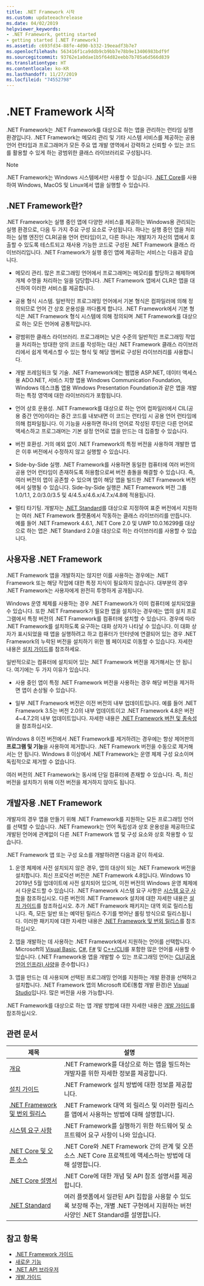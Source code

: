 ```yaml
---
title: .NET Framework 시작
ms.custom: updateeachrelease
ms.date: 04/02/2019
helpviewer_keywords:
- .NET Framework, getting started
- getting started [.NET Framework]
ms.assetid: c693fd34-88fe-4d90-b332-19eeadf3b7e7
ms.openlocfilehash: 563416f1ca9ddb9cb9bb7e78b9e13406983bdf9f
ms.sourcegitcommit: 93762e1a0dae1b5f64d82eebb7b705a6d566d839
ms.translationtype: HT
ms.contentlocale: ko-KR
ms.lasthandoff: 11/27/2019
ms.locfileid: "74552798"
---
```

# <a name="get-started-with-the-net-framework"></a>.NET Framework 시작

.NET Framework는 .NET Framework를 대상으로 하는 앱을 관리하는 런타임 실행 환경입니다. .NET Framework는 메모리 관리 및 기타 시스템 서비스를 제공하는 공용 언어 런타임과 프로그래머가 모든 주요 앱 개발 영역에서 강력하고 신뢰할 수 있는 코드를 활용할 수 있게 하는 광범위한 클래스 라이브러리로 구성됩니다.

> [!NOTE] 
> .NET Framework는 Windows 시스템에서만 사용할 수 있습니다. [.NET Core](../../core/index.md)를 사용하여 Windows, MacOS 및 Linux에서 앱을 실행할 수 있습니다. 

## <a name="Introducing"></a> .NET Framework란?

.NET Framework는 실행 중인 앱에 다양한 서비스를 제공하는 Windows용 관리되는 실행 환경으로, 다음 두 가지 주요 구성 요소로 구성됩니다. 하나는 실행 중인 앱을 처리하는 실행 엔진인 CLR(공용 언어 런타임)이고, 다른 하나는 개발자가 자신의 앱에서 호출할 수 있도록 테스트되고 재사용 가능한 코드로 구성된 .NET Framework 클래스 라이브러리입니다. .NET Framework가 실행 중인 앱에 제공하는 서비스는 다음과 같습니다.

- 메모리 관리. 많은 프로그래밍 언어에서 프로그래머는 메모리를 할당하고 해제하며 개체 수명을 처리하는 일을 담당합니다. .NET Framework 앱에서 CLR은 앱을 대신하여 이러한 서비스를 제공합니다.

- 공용 형식 시스템. 일반적인 프로그래밍 언어에서 기본 형식은 컴파일러에 의해 정의되므로 언어 간 상호 운용성을 까다롭게 합니다. .NET Framework에서 기본 형식은 .NET Framework 형식 시스템에 의해 정의되며 .NET Framework를 대상으로 하는 모든 언어에 공통적입니다.

- 광범위한 클래스 라이브러리. 프로그래머는 낮은 수준의 일반적인 프로그래밍 작업을 처리하는 방대한 양의 코드를 작성하는 대신 .NET Framework 클래스 라이브러리에서 쉽게 액세스할 수 있는 형식 및 해당 멤버로 구성된 라이브러리를 사용합니다.

- 개발 프레임워크 및 기술. .NET Framework에는 웹앱용 ASP.NET, 데이터 액세스용 ADO.NET, 서비스 지향 앱용 Windows Communication Foundation, Windows 데스크톱 앱용 Windows Presentation Foundation과 같은 앱을 개발하는 특정 영역에 대한 라이브러리가 포함됩니다.

- 언어 상호 운용성. .NET Framework를 대상으로 하는 언어 컴파일러에서 CIL(공용 중간 언어)이라는 중간 코드를 내보내면 이 코드는 런타임 시 공용 언어 런타임에 의해 컴파일됩니다. 이 기능을 사용하면 하나의 언어로 작성된 루틴은 다른 언어로 액세스하고 프로그래머는 기본 설정 언어로 앱을 만드는 데 집중할 수 있습니다.

- 버전 호환성. 거의 예외 없이 .NET Framework의 특정 버전을 사용하여 개발한 앱은 이후 버전에서 수정하지 않고 실행할 수 있습니다.

- Side-by-Side 실행. .NET Framework를 사용하면 동일한 컴퓨터에 여러 버전의 공용 언어 런타임이 존재하도록 허용함으로써 버전 충돌을 해결할 수 있습니다. 즉, 여러 버전의 앱이 공존할 수 있으며 앱이 해당 앱을 빌드한 .NET Framework 버전에서 실행될 수 있습니다. Side-by-Side 실행은 .NET Framework 버전 그룹 1.0/1.1, 2.0/3.0/3.5 및 4/4.5.x/4.6.x/4.7.x/4.8에 적용됩니다.

- 멀티 타기팅. 개발자는 [.NET Standard](../../standard/net-standard.md)를 대상으로 지정하여 표준 버전에서 지원하는 여러 .NET Framework 플랫폼에서 작동하는 클래스 라이브러리를 만듭니다. 예를 들어 .NET Framework 4.6.1, .NET Core 2.0 및 UWP 10.0.16299를 대상으로 하는 앱은 .NET Standard 2.0을 대상으로 하는 라이브러리를 사용할 수 있습니다. 

<a name="ForUsers"></a>
## <a name="the-net-framework-for-users"></a>사용자용 .NET Framework

.NET Framework 앱을 개발하지는 않지만 이를 사용하는 경우에는 .NET Framework 또는 해당 작업에 대한 특정 지식이 필요하지 않습니다. 대부분의 경우 .NET Framework는 사용자에게 완전히 투명하게 공개됩니다.

Windows 운영 체제를 사용하는 경우 .NET Framework가 이미 컴퓨터에 설치되었을 수 있습니다. 또한 .NET Framework가 필요한 앱을 설치하는 경우에는 앱의 설치 프로그램에서 특정 버전의 .NET Framework를 컴퓨터에 설치할 수 있습니다. 경우에 따라 .NET Framework를 설치하도록 요구하는 대화 상자가 나타날 수 있습니다. 이 대화 상자가 표시되었을 때 앱을 실행하려고 하고 컴퓨터가 인터넷에 연결되어 있는 경우 .NET Framework의 누락된 버전을 설치하기 위한 웹 페이지로 이동할 수 있습니다. 자세한 내용은 [설치 가이드](../install/index.md)를 참조하세요.

일반적으로는 컴퓨터에 설치되어 있는 .NET Framework 버전을 제거해서는 안 됩니다. 여기에는 두 가지 이유가 있습니다.

- 사용 중인 앱이 특정 .NET Framework 버전을 사용하는 경우 해당 버전을 제거하면 앱이 손상될 수 있습니다.

- 일부 .NET Framework 버전은 이전 버전의 내부 업데이트입니다. 예를 들어 .NET Framework 3.5는 버전 2.0의 내부 업데이트이고 .NET Framework 4.8은 버전 4~4.7.2의 내부 업데이트입니다. 자세한 내용은 [.NET Framework 버전 및 종속성](../migration-guide/versions-and-dependencies.md)을 참조하십시오.

Windows 8 이전 버전에서 .NET Framework를 제거하려는 경우에는 항상 제어판의 **프로그램 및 기능**을 사용하여 제거합니다. .NET Framework 버전을 수동으로 제거해서는 안 됩니다. Windows 8 이상에서 .NET Framework는 운영 체제 구성 요소이며 독립적으로 제거할 수 없습니다.

여러 버전의 .NET Framework는 동시에 단일 컴퓨터에 존재할 수 있습니다. 즉, 최신 버전을 설치하기 위해 이전 버전을 제거하지 않아도 됩니다.

## <a name="ForDevelopers"></a> 개발자용 .NET Framework

개발자의 경우 앱을 만들기 위해 .NET Framework를 지원하는 모든 프로그래밍 언어를 선택할 수 있습니다. .NET Framework는 언어 독립성과 상호 운용성을 제공하므로 개발된 언어에 관계없이 다른 .NET Framework 앱 및 구성 요소와 상호 작용할 수 있습니다.

.NET Framework 앱 또는 구성 요소를 개발하려면 다음과 같이 하세요.

1. 운영 체제에 사전 설치되지 않은 경우, 앱의 대상이 되는 .NET Framework 버전을 설치합니다. 최신 프로덕션 버전은 .NET Framework 4.8입니다. Windows 10 2019년 5월 업데이트에 사전 설치되어 있으며, 이전 버전의 Windows 운영 체제에서 다운로드할 수 있습니다. .NET Framework 시스템 요구 사항은 [시스템 요구 사항](system-requirements.md)을 참조하십시오. 다른 버전의 .NET Framework 설치에 대한 자세한 내용은 [설치 가이드](../install/guide-for-developers.md)를 참조하십시오. 추가 .NET Framework 패키지는 대역 외로 릴리스됩니다. 즉, 모든 일반 또는 예약된 릴리스 주기를 벗어난 롤링 방식으로 릴리스됩니다. 이러한 패키지에 대한 자세한 내용은 [.NET Framework 및 번외 릴리스](the-net-framework-and-out-of-band-releases.md)를 참조하십시오.

2. 앱을 개발하는 데 사용하는 .NET Framework에서 지원하는 언어를 선택합니다. Microsoft의 [Visual Basic](../../visual-basic/index.md), [C#](../../csharp/index.yml), [F#](../../fsharp/index.yml) 및 [C++/CLI](/cpp/dotnet/dotnet-programming-with-cpp-cli-visual-cpp)를 포함한 많은 언어를 사용할 수 있습니다. (.NET Framework용 앱을 개발할 수 있는 프로그래밍 언어는 [CLI(공용 언어 인프라) 사양](https://visualstudio.microsoft.com/license-terms/ecma-c-common-language-infrastructure-standards/)을 준수합니다.)

3. 앱을 만드는 데 사용되며 선택된 프로그래밍 언어를 지원하는 개발 환경을 선택하고 설치합니다. .NET Framework 앱의 Microsoft IDE(통합 개발 환경)은 [Visual Studio](https://visualstudio.microsoft.com/vs/?utm_medium=microsoft&utm_source=docs.microsoft.com&utm_campaign=inline+link)입니다. 많은 버전을 사용 가능합니다.

.NET Framework를 대상으로 하는 앱 개발 방법에 대한 자세한 내용은 [개발 가이드](../development-guide.md)를 참조하십시오.

## <a name="related-articles"></a>관련 문서

| 제목 | 설명 |
| ----- |------------ |
| [개요](overview.md) | .NET Framework를 대상으로 하는 앱을 빌드하는 개발자를 위한 자세한 정보를 제공합니다. |
| [설치 가이드](../install/index.md) | .NET Framework 설치 방법에 대한 정보를 제공합니다. |  
| [.NET Framework 및 번외 릴리스](the-net-framework-and-out-of-band-releases.md) | .NET Framework 대역 외 릴리스 및 이러한 릴리스를 앱에서 사용하는 방법에 대해 설명합니다. |
| [시스템 요구 사항](system-requirements.md) | .NET Framework를 실행하기 위한 하드웨어 및 소프트웨어 요구 사항이 나와 있습니다. |
| [.NET Core 및 오픈 소스](net-core-and-open-source.md) | .NET Core와 .NET Framework 간의 관계 및 오픈 소스 .NET Core 프로젝트에 액세스하는 방법에 대해 설명합니다. |
| [.NET Core 설명서](../../core/index.md) | .NET Core에 대한 개념 및 API 참조 설명서를 제공합니다. |
| [.NET Standard](../../standard/net-standard.md) | 여러 플랫폼에서 일관된 API 집합을 사용할 수 있도록 보장해 주는, 개별 .NET 구현에서 지원하는 버전 사양인 .NET Standard를 설명합니다.

## <a name="see-also"></a>참고 항목

- [.NET Framework 가이드](../index.md)
- [새로운 기능](../whats-new/index.md)
- [.NET API 브라우저](../../../api/index.md)
- [개발 가이드](../development-guide.md)
